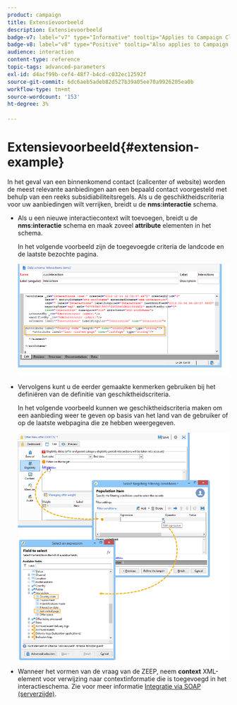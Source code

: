 ```yaml
---
product: campaign
title: Extensievoorbeeld
description: Extensievoorbeeld
badge-v7: label="v7" type="Informative" tooltip="Applies to Campaign Classic v7"
badge-v8: label="v8" type="Positive" tooltip="Also applies to Campaign v8"
audience: interaction
content-type: reference
topic-tags: advanced-parameters
exl-id: d4acf99b-cef4-48f7-b4cd-c032ec12592f
source-git-commit: 6dc6aeb5adeb82d527b39a05ee70a9926205ea0b
workflow-type: tm+mt
source-wordcount: '153'
ht-degree: 3%

---
```


# Extensievoorbeeld{#extension-example}



In het geval van een binnenkomend contact (callcenter of website) worden de meest relevante aanbiedingen aan een bepaald contact voorgesteld met behulp van een reeks subsidiabiliteitsregels. Als u de geschiktheidscriteria voor uw aanbiedingen wilt verrijken, breidt u de **nms:interactie** schema.

* Als u een nieuwe interactiecontext wilt toevoegen, breidt u de **nms:interactie** schema en maak zoveel **attribute** elementen in het schema.

   In het volgende voorbeeld zijn de toegevoegde criteria de landcode en de laatste bezochte pagina.

   ![](assets/s_ncs_configuration_offer_schemas.png)

* Vervolgens kunt u de eerder gemaakte kenmerken gebruiken bij het definiëren van de definitie van geschiktheidscriteria.

   In het volgende voorbeeld kunnen we geschiktheidscriteria maken om een aanbieding weer te geven op basis van het land van de gebruiker of op de laatste webpagina die ze hebben weergegeven.

   ![](assets/s_ncs_configuration_offer_context.png)

* Wanneer het vormen van de vraag van de ZEEP, neem **context** XML-element voor verwijzing naar contextinformatie die is toegevoegd in het interactieschema. Zie voor meer informatie [Integratie via SOAP (serverzijde)](../../interaction/using/integration-via-soap--server-side-.md).
